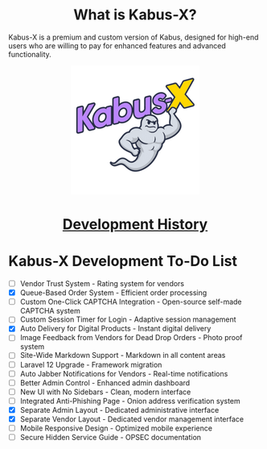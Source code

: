 <div align="center">

# What is Kabus-X?

</div>

Kabus-X is a premium and custom version of Kabus, designed for high-end users who are willing to pay for enhanced features and advanced functionality.

<div align="center">

<img src="kabus.png" alt="Kabus Logo">

# [Development History](COMMIT-HISTORY.md)

</div>

# Kabus-X Development To-Do List
- [ ] Vendor Trust System - Rating system for vendors
- [X] Queue-Based Order System - Efficient order processing
- [ ] Custom One-Click CAPTCHA Integration - Open-source self-made CAPTCHA system
- [ ] Custom Session Timer for Login - Adaptive session management
- [X] Auto Delivery for Digital Products - Instant digital delivery
- [ ] Image Feedback from Vendors for Dead Drop Orders - Photo proof system
- [ ] Site-Wide Markdown Support - Markdown in all content areas
- [ ] Laravel 12 Upgrade - Framework migration
- [ ] Auto Jabber Notifications for Vendors - Real-time notifications
- [ ] Better Admin Control - Enhanced admin dashboard
- [ ] New UI with No Sidebars - Clean, modern interface
- [ ] Integrated Anti-Phishing Page - Onion address verification system
- [X] Separate Admin Layout - Dedicated administrative interface
- [X] Separate Vendor Layout - Dedicated vendor management interface
- [ ] Mobile Responsive Design - Optimized mobile experience
- [ ] Secure Hidden Service Guide - OPSEC documentation

